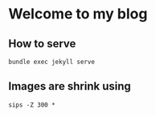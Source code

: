# Welcome to my blog

## How to serve

`bundle exec jekyll serve` 

## Images are shrink using

`sips -Z 300 *`

